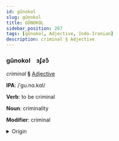 ```yaml
---
id: gûnokol
slug: gûnokol
title: GÛNOKOL
sidebar_position: 267
tags: [gûnokol, Adjective, Indo-Iranian]
description: criminal § Adjective
---
```


### gûnokol&emsp;<span kind="abugida">ꜿʄƨɔ͊</span>

*criminal* **§** [Adjective](../../tags/Adjective)

**IPA**: /ˈgu.nɑ.kɑl/

**Verb**: to be criminal

**Noun**: criminality

**Modifier**: criminal

<details>
    <summary>Origin</summary>
    Persian ⁧گناهکار⁩ gonâhkâr [ɡʊ.nɑːɦ.kʰɑ́ːɾ]<br/>
    <em>Indo-Iranian Language Family</em>
</details>